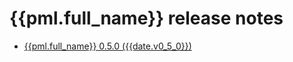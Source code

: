 # {{pml.full_name}} release notes
   
* [{{pml.full_name}} 0.5.0 ({{date.v0_5_0}})](release-notes/0.5.0.md)
